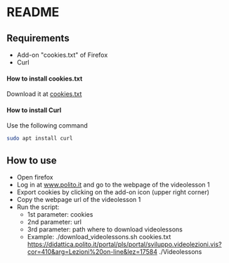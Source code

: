# README

## Requirements
* Add-on "cookies.txt" of Firefox
* Curl

#### How to install cookies.txt
Download it at [cookies.txt](https://addons.mozilla.org/en-US/firefox/addon/cookies-txt/?src=search)

#### How to install Curl
Use the following command
```bash
sudo apt install curl
```

## How to use
* Open firefox
* Log in at www.polito.it and go to the webpage of the videolesson 1
* Export cookies by clicking on the add-on icon (upper right corner)
* Copy the webpage url of the videolesson 1
* Run the script:
	+ 1st parameter: cookies
	+ 2nd parameter: url
	+ 3rd parameter: path where to download videolessons
	+ Example: ./download_videolessons.sh cookies.txt https://didattica.polito.it/portal/pls/portal/sviluppo.videolezioni.vis?cor=410&arg=Lezioni%20on-line&lez=17584 ./Videolessons

